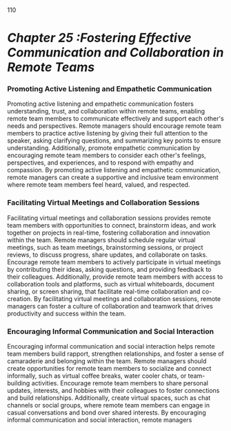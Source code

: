 110


# ***Chapter 25 :Fostering Effective Communication and Collaboration in Remote Teams***


### **Promoting Active Listening and Empathetic Communication**

Promoting active listening and empathetic communication fosters understanding, trust, and collaboration within remote teams, enabling remote team members to communicate effectively and support each other's needs and perspectives. Remote managers should encourage remote team members to practice active listening by giving their full attention to the speaker, asking clarifying questions, and summarizing key points to ensure understanding. Additionally, promote empathetic communication by encouraging remote team members to consider each other's feelings, perspectives, and experiences, and to respond with empathy and compassion. By promoting active listening and empathetic communication, remote managers can create a supportive and inclusive team environment where remote team members feel heard, valued, and respected.

### **Facilitating Virtual Meetings and Collaboration Sessions**

Facilitating virtual meetings and collaboration sessions provides remote team members with opportunities to connect, brainstorm ideas, and work together on projects in real-time, fostering collaboration and innovation within the team. Remote managers should schedule regular virtual meetings, such as team meetings, brainstorming sessions, or project reviews, to discuss progress, share updates, and collaborate on tasks. Encourage remote team members to actively participate in virtual meetings by contributing their ideas, asking questions, and providing feedback to their colleagues. Additionally, provide remote team members with access to collaboration tools and platforms, such as virtual whiteboards, document sharing, or screen sharing, that facilitate real-time collaboration and co-creation. By facilitating virtual meetings and collaboration sessions, remote managers can foster a culture of collaboration and teamwork that drives productivity and success within the team.

### **Encouraging Informal Communication and Social Interaction**

Encouraging informal communication and social interaction helps remote team members build rapport, strengthen relationships, and foster a sense of camaraderie and belonging within the team. Remote managers should create opportunities for remote team members to socialize and connect informally, such as virtual coffee breaks, water cooler chats, or team-building activities. Encourage remote team members to share personal updates, interests, and hobbies with their colleagues to foster connections and build relationships. Additionally, create virtual spaces, such as chat channels or social groups, where remote team members can engage in casual conversations and bond over shared interests. By encouraging informal communication and social interaction, remote managers 